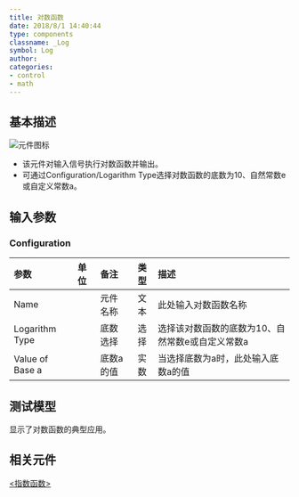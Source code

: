 ```yaml
---
title: 对数函数
date: 2018/8/1 14:40:44
type: components
classname: _Log
symbol: Log
author: 
categories: 
- control
- math
---
```

## <span id="comp_desc">基本描述</span>
![元件图标]()

+ 该元件对输入信号执行对数函数并输出。
+ 可通过Configuration/Logarithm Type选择对数函数的底数为10、自然常数e或自定义常数a。

## <span id="comp_params">输入参数</span>
### <span id="comp_params_group_Configuration">Configuration</span>
| 参数 | 单位 | 备注 | 类型 | 描述 |
| :--- | :--- | :--- | :--: | :--- |
| <span id="comp_params_param_Name">Name</span> |  | 元件名称 | 文本 | 此处输入对数函数名称 |
| <span id="comp_params_param_Type">Logarithm Type</span> |  | 底数选择 | 选择 | 选择该对数函数的底数为10、自然常数e或自定义常数a |
| <span id="comp_params_param_a">Value of Base a</span> |  | 底数a的值 | 实数 | 当选择底数为a时，此处输入底数a的值 |

[Name]: #comp_params_param_Name "Name"
[Logarithm Type]: #comp_params_param_Type "Logarithm Type"
[Value of Base a]: #comp_params_param_a "Value of Base a"

## <span id="comp_example">测试模型</span>
[<test Log>](<test link>)显示了对数函数的典型应用。

## <span id="comp_seealso">相关元件</span>
[<指数函数>](<test link>)
    



